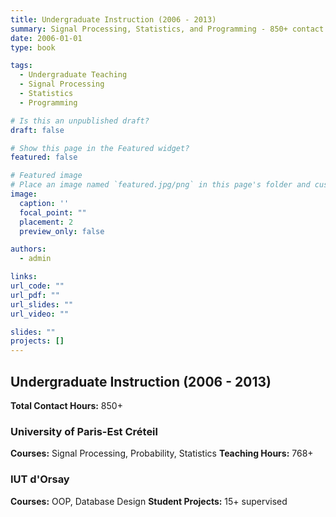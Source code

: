 ```yaml
---
title: Undergraduate Instruction (2006 - 2013)
summary: Signal Processing, Statistics, and Programming - 850+ contact hours
date: 2006-01-01
type: book

tags:
  - Undergraduate Teaching
  - Signal Processing
  - Statistics
  - Programming

# Is this an unpublished draft?
draft: false

# Show this page in the Featured widget?
featured: false

# Featured image
# Place an image named `featured.jpg/png` in this page's folder and customize its options here.
image:
  caption: ''
  focal_point: ""
  placement: 2
  preview_only: false

authors:
  - admin

links:
url_code: ""
url_pdf: ""
url_slides: ""
url_video: ""

slides: ""
projects: []
---
```


## Undergraduate Instruction (2006 - 2013)
**Total Contact Hours:** 850+

### University of Paris-Est Créteil
**Courses:** Signal Processing, Probability, Statistics
**Teaching Hours:** 768+

### IUT d'Orsay  
**Courses:** OOP, Database Design
**Student Projects:** 15+ supervised
